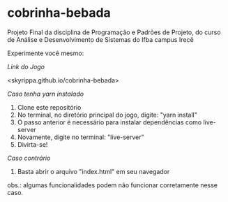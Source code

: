 # cobrinha-bebada
Projeto Final da disciplina de Programação e Padrões de Projeto, do curso de Análise e Desenvolvimento de Sistemas do Ifba campus Irecê

Experimente você mesmo:

*Link do Jogo*

<skyrippa.github.io/cobrinha-bebada>

*Caso tenha yarn instalado*
1. Clone este repositório
2. No terminal, no diretório principal do jogo, digite: "yarn install"
3. O passo anterior é necessário para instalar dependências como live-server
4. Novamente, digite no terminal: "live-server"
5. Divirta-se!

*Caso contrário*
1. Basta abrir o arquivo "index.html" em seu navegador

obs.: algumas funcionalidades podem não funcionar corretamente nesse caso.
